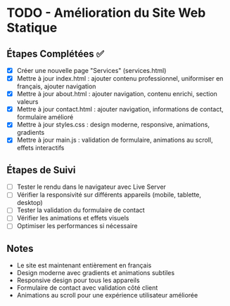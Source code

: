 # TODO - Amélioration du Site Web Statique

## Étapes Complétées ✅
- [x] Créer une nouvelle page "Services" (services.html)
- [x] Mettre à jour index.html : ajouter contenu professionnel, uniformiser en français, ajouter navigation
- [x] Mettre à jour about.html : ajouter navigation, contenu enrichi, section valeurs
- [x] Mettre à jour contact.html : ajouter navigation, informations de contact, formulaire amélioré
- [x] Mettre à jour styles.css : design moderne, responsive, animations, gradients
- [x] Mettre à jour main.js : validation de formulaire, animations au scroll, effets interactifs

## Étapes de Suivi
- [ ] Tester le rendu dans le navigateur avec Live Server
- [ ] Vérifier la responsivité sur différents appareils (mobile, tablette, desktop)
- [ ] Tester la validation du formulaire de contact
- [ ] Vérifier les animations et effets visuels
- [ ] Optimiser les performances si nécessaire

## Notes
- Le site est maintenant entièrement en français
- Design moderne avec gradients et animations subtiles
- Responsive design pour tous les appareils
- Formulaire de contact avec validation côté client
- Animations au scroll pour une expérience utilisateur améliorée
